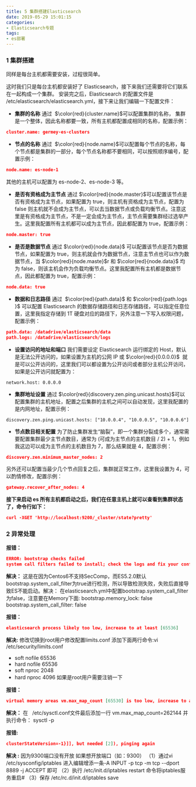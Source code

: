 ```yaml
---
title: 5 集群搭建Elasticsearch
date: 2019-05-29 15:01:15
categories: 
- Elasticsearch专题
tags:
- es部署
---
```

### 1 集群搭建

同样是每台主机都需要安装，过程很简单。

这时我们只是每台主机都安装好了 Elasticsearch，接下来我们还需要将它们联系在一起构成一个集群。
安装完之后，Elasticsearch 的配置文件是 /etc/elasticsearch/elasticsearch.yml，接下来让我们编辑一下配置文件：
<!--more-->

* **集群的名称**
通过  $\color{red}{cluster.name}$可以配置集群的名称，
集群是一个整体，因此名称都要一致，所有主机都配置成相同的名称，配置示例：
```json
cluster.name: germey-es-clusters
```

* **节点的名称**
通过  $\color{red}{node.name}$可以配置每个节点的名称，每个节点都是集群的一部分，每个节点名称都不要相同，可以按照顺序编号，配置示例：
```json
node.name: es-node-1
```
其他的主机可以配置为 es-node-2、es-node-3 等。


* **是否有资格成为主节点**
通过  $\color{red}{node.master}$可以配置该节点是否有资格成为主节点，如果配置为 true，则主机有资格成为主节点，配置为 false 则主机就不会成为主节点，可以去当数据节点或负载均衡节点。注意这里是有资格成为主节点，不是一定会成为主节点，主节点需要集群经过选举产生。这里我配置所有主机都可以成为主节点，因此都配置为 true，配置示例：

```json
node.master: true
```


* **是否是数据节点**
通过 $\color{red}{node.data}$ 可以配置该节点是否为数据节点，如果配置为 true，则主机就会作为数据节点，注意主节点也可以作为数据节点，当 $\color{red}{node.maste}$r 和 $\color{red}{node.data}$ 均为 false，则该主机会作为负载均衡节点。这里我配置所有主机都是数据节点，因此都配置为 true，配置示例：
```json
node.data: true
```


* **数据和日志路径**
通过  $\color{red}{path.data}$ 和 $\color{red}{path.logs }$ 可以配置 Elasticsearch 的数据存储路径和日志存储路径，可以指定任意位置，这里我指定存储到 1T 硬盘对应的路径下，另外注意一下写入权限问题，配置示例：
```json
path.data: /datadrive/elasticsearch/data
path.logs: /datadrive/elasticsearch/logs
```


* **设置访问的地址和端口**
我们需要设定 Elasticsearch 运行绑定的 Host，默认是无法公开访问的，如果设置为主机的公网 IP 或 $\color{red}{0.0.0.0}$  就是可以公开访问的，这里我们可以都设置为公开访问或者部分主机公开访问，如果是公开访问就配置为：
```
network.host: 0.0.0.0
```


* **集群地址设置**
通过 $\color{red}{discovery.zen.ping.unicast.hosts}$可以配置集群的主机地址，配置之后集群的主机之间可以自动发现，这里我配置的是内网地址，配置示例：
```
discovery.zen.ping.unicast.hosts: ["10.0.0.4", "10.0.0.5", "10.0.0.6"]
```

* **节点数目相关配置**
为了防止集群发生“脑裂”，即一个集群分裂成多个，通常需要配置集群最少主节点数目，通常为 (可成为主节点的主机数目 / 2) + 1，例如我这边可以成为主节点的主机数目为 7，那么结果就是 4，配置示例：
```json
discovery.zen.minimum_master_nodes: 2
```

另外还可以配置当最少几个节点回复之后，集群就正常工作，这里我设置为 4，可以酌情修改，配置示例：
```json
gateway.recover_after_nodes: 4
```

**接下来启动 es 
所有主机都启动之后，我们在任意主机上就可以查看到集群状态了，命令行如下：**
```json
curl -XGET 'http://localhost:9200/_cluster/state?pretty'
```

### 2 异常处理

**报错：**
```json
ERROR: bootstrap checks failed
system call filters failed to install; check the logs and fix your configuration or disable system call filters at your own risk
```
**解决：**
这是在因为Centos6不支持SecComp，而ES5.2.0默认bootstrap.system_call_filter为true进行检测，所以导致检测失败，失败后直接导致ES不能启动。解决：
在elasticsearch.yml中配置bootstrap.system_call_filter为false，注意要在Memory下面:
bootstrap.memory_lock: false
bootstrap.system_call_filter: false




**报错：**
```json
elasticsearch process likely too low, increase to at least [65536]
```
**解决:** 修改切换到root用户修改配置limits.conf 添加下面两行命令:vi /etc/security/limits.conf

* soft nofile 65536
* hard nofile 65536
* soft nproc 2048
* hard nproc 4096
如果是root用户需要注销一下




**报错：**
```json
virtual memory areas vm.max_map_count [65530] is too low, increase to at least [262144]
```
**解决：**
在   /etc/sysctl.conf文件最后添加一行
vm.max_map_count=262144
并执行命令：
sysctl -p



**报错:** 
```json
clusterStateVersion=-1}]], but needed [2]), pinging again
```
**解决 :** 
因为9300端口没有开放
如果想开放端口（如：9300）
（1）通过vi /etc/sysconfig/iptables 进入编辑增添一条-A INPUT -p tcp -m tcp --dport 8889 -j ACCEPT 即可
（2）执行 /etc/init.d/iptables restart 命令将iptables服务重启#
（3）保存 /etc/rc.d/init.d/iptables save